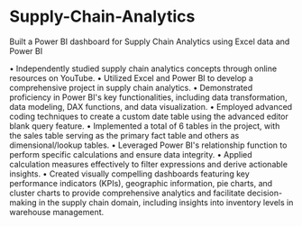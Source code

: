 # Supply-Chain-Analytics
Built a Power BI dashboard for Supply Chain Analytics using Excel data and Power BI

• Independently studied supply chain analytics concepts through online resources on YouTube.
• Utilized Excel and Power BI to develop a comprehensive project in supply chain analytics.
• Demonstrated proficiency in Power BI's key functionalities, including data transformation, data modeling, DAX functions, and data visualization.
• Employed advanced coding techniques to create a custom date table using the advanced editor blank query feature.
• Implemented a total of 6 tables in the project, with the sales table serving as the primary fact table and others as dimensional/lookup tables.
• Leveraged Power BI's relationship function to perform specific calculations and ensure data integrity.
• Applied calculation measures effectively to filter expressions and derive actionable insights.
• Created visually compelling dashboards featuring key performance indicators (KPIs), geographic information, pie charts, and cluster charts to provide comprehensive analytics and facilitate decision-making in the supply chain domain, including insights into inventory levels in warehouse management.

